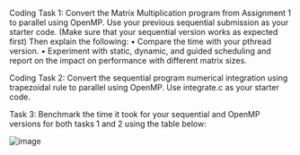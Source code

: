Coding Task 1: 
Convert the Matrix Multiplication program from Assignment 1 to 
parallel using OpenMP. Use your previous sequential submission as your starter code. 
(Make sure that your sequential version works as expected first) 
Then explain the following: 
• Compare the time with your pthread version. 
• Experiment with static, dynamic, and guided scheduling and report on the impact 
on performance with different matrix sizes.

Coding Task 2: 
Convert the sequential program numerical integration using 
trapezoidal rule to parallel using OpenMP. Use integrate.c as your starter code.

Task 3: Benchmark the time it took for your sequential and OpenMP versions for both 
tasks 1 and 2 using the table below: 
						
![image](https://github.com/user-attachments/assets/aea6ae4b-87b2-41ff-8165-d29e1cc757fd)

